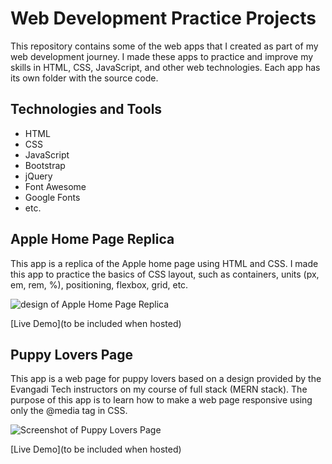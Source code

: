 # Web Development Practice Projects

This repository contains some of the web apps that I created as part of my web development journey. I made these apps to practice and improve my skills in HTML, CSS, JavaScript, and other web technologies. Each app has its own folder with the source code.

## Technologies and Tools

- HTML
- CSS
- JavaScript
- Bootstrap
- jQuery
- Font Awesome
- Google Fonts
- etc.

## Apple Home Page Replica

This app is a replica of the Apple home page using HTML and CSS. I made this app to practice the basics of CSS layout, such as containers, units (px, em, rem, %), positioning, flexbox, grid, etc.

![design of Apple Home Page Replica](./apples-home-page/images/design )

[Live Demo](to be included when hosted)

## Puppy Lovers Page

This app is a web page for puppy lovers based on a design provided by the Evangadi Tech instructors on my course of full stack (MERN stack). The purpose of this app is to learn how to make a web page responsive using only the @media tag in CSS.

![Screenshot of Puppy Lovers Page](./puppy-lovers/images/design )

[Live Demo](to be included when hosted)
